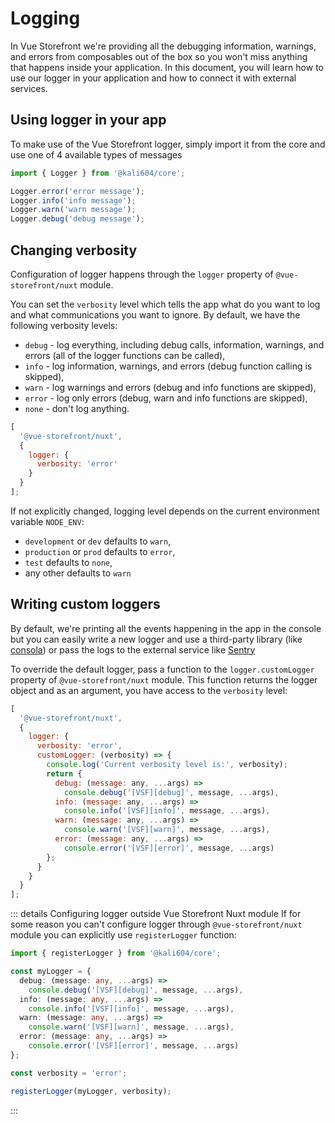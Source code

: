 # Logging

In Vue Storefront we're providing all the debugging information, warnings, and errors from composables out of the box so you won't miss anything that happens inside your application. In this document, you will learn how to use our logger in your application and how to connect it with external services.

## Using logger in your app

To make use of the Vue Storefront logger, simply import it from the core and use one of 4 available types of messages

```js
import { Logger } from '@kali604/core';

Logger.error('error message');
Logger.info('info message');
Logger.warn('warn message');
Logger.debug('debug message');
```

## Changing verbosity

Configuration of logger happens through the `logger` property of `@vue-storefront/nuxt` module.

You can set the `verbosity` level which tells the app what do you want to log and what communications you want to ignore. By default, we have the following verbosity levels:

- `debug` - log everything, including debug calls, information, warnings, and errors (all of the logger functions can be called),
- `info` - log information, warnings, and errors (debug function calling is skipped),
- `warn` - log warnings and errors (debug and info functions are skipped),
- `error` - log only errors (debug, warn and info functions are skipped),
- `none` - don't log anything.

```js
[
  '@vue-storefront/nuxt',
  {
    logger: {
      verbosity: 'error'
    }
  }
];
```

If not explicitly changed, logging level depends on the current environment variable `NODE_ENV`:

- `development` or `dev` defaults to `warn`,
- `production` or `prod` defaults to `error`,
- `test` defaults to `none`,
- any other defaults to `warn`

## Writing custom loggers

By default, we're printing all the events happening in the app in the console but you can easily write a new logger and use a third-party library (like [consola](https://github.com/nuxt-contrib/consola)) or pass the logs to the external service like [Sentry](https://sentry.io/welcome/)

To override the default logger, pass a function to the `logger.customLogger` property of `@vue-storefront/nuxt` module. This function returns the logger object and as an argument, you have access to the `verbosity` level:

```js
[
  '@vue-storefront/nuxt',
  {
    logger: {
      verbosity: 'error',
      customLogger: (verbosity) => {
        console.log('Current verbosity level is:', verbosity);
        return {
          debug: (message: any, ...args) =>
            console.debug('[VSF][debug]', message, ...args),
          info: (message: any, ...args) =>
            console.info('[VSF][info]', message, ...args),
          warn: (message: any, ...args) =>
            console.warn('[VSF][warn]', message, ...args),
          error: (message: any, ...args) =>
            console.error('[VSF][error]', message, ...args)
        };
      }
    }
  }
];
```

::: details Configuring logger outside Vue Storefront Nuxt module
If for some reason you can't configure logger through `@vue-storefront/nuxt` module you can explicitly use `registerLogger` function:

```ts
import { registerLogger } from '@kali604/core';

const myLogger = {
  debug: (message: any, ...args) =>
    console.debug('[VSF][debug]', message, ...args),
  info: (message: any, ...args) =>
    console.info('[VSF][info]', message, ...args),
  warn: (message: any, ...args) =>
    console.warn('[VSF][warn]', message, ...args),
  error: (message: any, ...args) =>
    console.error('[VSF][error]', message, ...args)
};

const verbosity = 'error';

registerLogger(myLogger, verbosity);
```

:::
